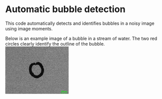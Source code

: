 # Automatic bubble detection
This code automatically detects and identifies bubbles in a noisy image using image moments.

Below is an example image of a bubble in a stream of water. The two red circles clearly identify the outline of the bubble.
<img src="bubble.jpg" alt="Bubble in water" width="200"/>
